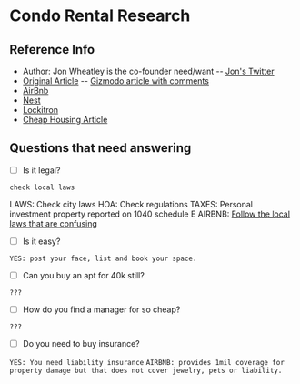 # Condo Rental Research
## Reference Info

- Author: Jon Wheatley is the co-founder need/want -- [Jon's Twitter][jonTwitter]
- [Original Article] -- [Gizmodo article with comments][condoRentalArticle]
- [AirBnb]
- [Nest]
- [Lockitron]
- [Cheap Housing Article][cheapHousing]


[jonTwitter]:http://twitter.com/jon
[Original Article]:http://needwant.com/p/buying-apartment-airbnb/
[condoRentalArticle]:http://gizmodo.com/i-bought-an-apartment-just-to-rent-it-out-on-airbnb-1458666661
[AirBnb]:http://airbnb.com/
[Nest]:http://nest.com/
[Lockitron]:http://lockitron.com/
[cheapHousing]:http://www.cbsnews.com/8334-505145_162-57588298/10-cheapest-u.s-cities-for-buying-a-home/


## Questions that need answering

- [ ] Is it legal? 

`check local laws`

LAWS: Check city laws
HOA: Check regulations
TAXES: Personal investment property reported on 1040 schedule E
AIRBNB: [Follow the local laws that are confusing](https://www.airbnb.com/help/question/376)


- [ ] Is it easy?

`YES: post your face, list and book your space.`


- [ ] Can you buy an apt for 40k still?

`???`


- [ ] How do you find a manager for so cheap?

`???`


- [ ] Do you need to buy insurance?

`YES: You need liability insurance`
`AIRBNB: provides 1mil coverage for property damage but that does not cover jewelry, pets or liability.`